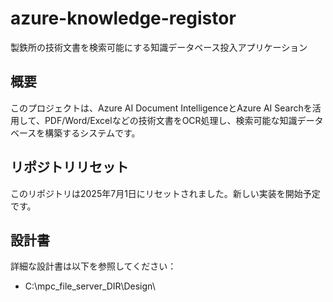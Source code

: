 # azure-knowledge-registor

製鉄所の技術文書を検索可能にする知識データベース投入アプリケーション

## 概要

このプロジェクトは、Azure AI Document IntelligenceとAzure AI Searchを活用して、PDF/Word/Excelなどの技術文書をOCR処理し、検索可能な知識データベースを構築するシステムです。

## リポジトリリセット

このリポジトリは2025年7月1日にリセットされました。新しい実装を開始予定です。

## 設計書

詳細な設計書は以下を参照してください：
- C:\mpc_file_server_DIR\Design\
